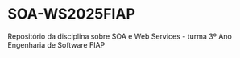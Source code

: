 # SOA-WS2025FIAP
Repositório da disciplina sobre SOA e Web Services - turma 3º Ano Engenharia de Software FIAP
